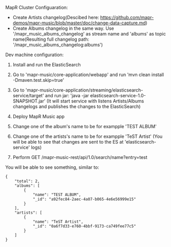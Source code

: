 MapR Cluster Configuaration:
* Create Artists changelog(Descibed here: https://github.com/mapr-demos/mapr-music/blob/master/doc/change-data-capture.md)
* Create Albums changelog in the same way. Use '/mapr_music_albums_changelog' as stream name and 'albums' as topic name(Resulting full changelog path: '/mapr_music_albums_changelog:albums')

Dev machine configuration:
1. Install and run the ElasticSearch
2. Go to 'mapr-music/core-application/webapp' and run 'mvn clean install -Dmaven.test.skip=true'
3. Go to 'mapr-music/core-application/streaming/elasticsearch-service/target' and run jar: 'java -jar elasticsearch-service-1.0-SNAPSHOT.jar'
(It will start service with listens Artists/Albums changelogs and publishes the changes to the ElasticSearch)

4. Deploy MapR Music app
5. Change one of the album's name to be for exampple 'TEST ALBUM'
5. Change one of the artists's name to be for exampple 'TeST Artist'
(You will be able to see that changes are sent to the ES at 'elasticsearch-service' logs)

6. Perform GET /mapr-music-rest/api/1.0/search/name?entry=test

You will be able to see something, similar to: 

```
{
    "total": 2,
    "albums": [
        {
            "name": "TEST ALBUM",
            "_id": "a92fec84-2aec-4a07-b065-4e6e56999e15"
        }
    ],
    "artists": [
        {
            "name": "TeST Artist",
            "_id": "0a6f7d33-e760-4bbf-9173-ca749fee77c5"
        }
    ]
}
```
